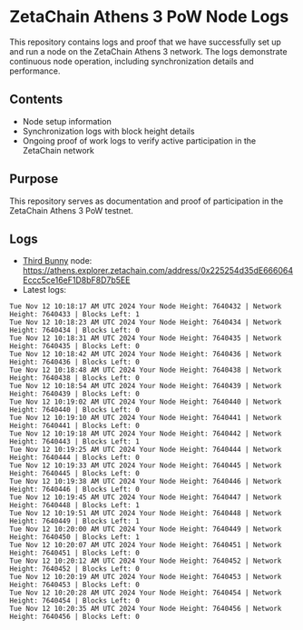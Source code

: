 # ZetaChain Athens 3 PoW Node Logs
This repository contains logs and proof that we have successfully set up and run a node on the ZetaChain Athens 3 network. The logs demonstrate continuous node operation, including synchronization details and performance.

## Contents
- Node setup information
- Synchronization logs with block height details
- Ongoing proof of work logs to verify active participation in the ZetaChain network

## Purpose
This repository serves as documentation and proof of participation in the ZetaChain Athens 3 PoW testnet.

## Logs

- [Third Bunny](https://thirdbunny.xyz/) node: https://athens.explorer.zetachain.com/address/0x225254d35dE666064Eccc5ce16eF1D8bF8D7b5EE
- Latest logs:
```
Tue Nov 12 10:18:17 AM UTC 2024 Your Node Height: 7640432 | Network Height: 7640433 | Blocks Left: 1
Tue Nov 12 10:18:23 AM UTC 2024 Your Node Height: 7640434 | Network Height: 7640434 | Blocks Left: 0
Tue Nov 12 10:18:31 AM UTC 2024 Your Node Height: 7640435 | Network Height: 7640435 | Blocks Left: 0
Tue Nov 12 10:18:42 AM UTC 2024 Your Node Height: 7640436 | Network Height: 7640436 | Blocks Left: 0
Tue Nov 12 10:18:48 AM UTC 2024 Your Node Height: 7640438 | Network Height: 7640438 | Blocks Left: 0
Tue Nov 12 10:18:54 AM UTC 2024 Your Node Height: 7640439 | Network Height: 7640439 | Blocks Left: 0
Tue Nov 12 10:19:02 AM UTC 2024 Your Node Height: 7640440 | Network Height: 7640440 | Blocks Left: 0
Tue Nov 12 10:19:10 AM UTC 2024 Your Node Height: 7640441 | Network Height: 7640441 | Blocks Left: 0
Tue Nov 12 10:19:18 AM UTC 2024 Your Node Height: 7640442 | Network Height: 7640443 | Blocks Left: 1
Tue Nov 12 10:19:25 AM UTC 2024 Your Node Height: 7640444 | Network Height: 7640444 | Blocks Left: 0
Tue Nov 12 10:19:33 AM UTC 2024 Your Node Height: 7640445 | Network Height: 7640445 | Blocks Left: 0
Tue Nov 12 10:19:38 AM UTC 2024 Your Node Height: 7640446 | Network Height: 7640446 | Blocks Left: 0
Tue Nov 12 10:19:45 AM UTC 2024 Your Node Height: 7640447 | Network Height: 7640448 | Blocks Left: 1
Tue Nov 12 10:19:51 AM UTC 2024 Your Node Height: 7640448 | Network Height: 7640449 | Blocks Left: 1
Tue Nov 12 10:20:00 AM UTC 2024 Your Node Height: 7640449 | Network Height: 7640450 | Blocks Left: 1
Tue Nov 12 10:20:07 AM UTC 2024 Your Node Height: 7640451 | Network Height: 7640451 | Blocks Left: 0
Tue Nov 12 10:20:12 AM UTC 2024 Your Node Height: 7640452 | Network Height: 7640452 | Blocks Left: 0
Tue Nov 12 10:20:19 AM UTC 2024 Your Node Height: 7640453 | Network Height: 7640453 | Blocks Left: 0
Tue Nov 12 10:20:28 AM UTC 2024 Your Node Height: 7640454 | Network Height: 7640454 | Blocks Left: 0
Tue Nov 12 10:20:35 AM UTC 2024 Your Node Height: 7640456 | Network Height: 7640456 | Blocks Left: 0
```
